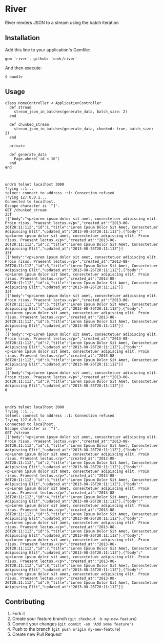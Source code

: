 # River

River renders JSON to a stream using the batch iteration

## Installation

Add this line to your application's Gemfile:

    gem 'river', github: 'undr/river'

And then execute:

    $ bundle


## Usage

    class HomeController < ApplicationController
      def stream
        stream_json_in_batches(generate_data, batch_size: 2)
      end

      def chunked_stream
        stream_json_in_batches(generate_data, chunked: true, batch_size: 2)
      end

      private

      def generate_data
        Page.where('id < 10')
      end
    end



    undr$ telnet localhost 3000
    Trying ::1...
    telnet: connect to address ::1: Connection refused
    Trying 127.0.0.1...
    Connected to localhost.
    Escape character is '^]'.
    GET /chunked_stream
    33f
    [{"body":"<p>Lorem ipsum dolor sit amet, consectetuer adipiscing elit. Proin risus. Praesent lectus.</p>","created_at":"2013-08-26T20:11:11Z","id":1,"title":"Lorem Ipsum Dolor Sit Amet, Consectetuer Adipiscing Elit","updated_at":"2013-08-26T20:11:11Z"},{"body":"<p>Lorem ipsum dolor sit amet, consectetuer adipiscing elit. Proin risus. Praesent lectus.</p>","created_at":"2013-08-26T20:11:11Z","id":2,"title":"Lorem Ipsum Dolor Sit Amet, Consectetuer Adipiscing Elit","updated_at":"2013-08-26T20:11:11Z"}]
    33f
    [{"body":"<p>Lorem ipsum dolor sit amet, consectetuer adipiscing elit. Proin risus. Praesent lectus.</p>","created_at":"2013-08-26T20:11:11Z","id":3,"title":"Lorem Ipsum Dolor Sit Amet, Consectetuer Adipiscing Elit","updated_at":"2013-08-26T20:11:11Z"},{"body":"<p>Lorem ipsum dolor sit amet, consectetuer adipiscing elit. Proin risus. Praesent lectus.</p>","created_at":"2013-08-26T20:11:11Z","id":4,"title":"Lorem Ipsum Dolor Sit Amet, Consectetuer Adipiscing Elit","updated_at":"2013-08-26T20:11:11Z"}]
    33f
    [{"body":"<p>Lorem ipsum dolor sit amet, consectetuer adipiscing elit. Proin risus. Praesent lectus.</p>","created_at":"2013-08-26T20:11:11Z","id":5,"title":"Lorem Ipsum Dolor Sit Amet, Consectetuer Adipiscing Elit","updated_at":"2013-08-26T20:11:11Z"},{"body":"<p>Lorem ipsum dolor sit amet, consectetuer adipiscing elit. Proin risus. Praesent lectus.</p>","created_at":"2013-08-26T20:11:11Z","id":6,"title":"Lorem Ipsum Dolor Sit Amet, Consectetuer Adipiscing Elit","updated_at":"2013-08-26T20:11:11Z"}]
    33f
    [{"body":"<p>Lorem ipsum dolor sit amet, consectetuer adipiscing elit. Proin risus. Praesent lectus.</p>","created_at":"2013-08-26T20:11:11Z","id":7,"title":"Lorem Ipsum Dolor Sit Amet, Consectetuer Adipiscing Elit","updated_at":"2013-08-26T20:11:11Z"},{"body":"<p>Lorem ipsum dolor sit amet, consectetuer adipiscing elit. Proin risus. Praesent lectus.</p>","created_at":"2013-08-26T20:11:11Z","id":8,"title":"Lorem Ipsum Dolor Sit Amet, Consectetuer Adipiscing Elit","updated_at":"2013-08-26T20:11:11Z"}]
    1a0
    [{"body":"<p>Lorem ipsum dolor sit amet, consectetuer adipiscing elit. Proin risus. Praesent lectus.</p>","created_at":"2013-08-26T20:11:11Z","id":9,"title":"Lorem Ipsum Dolor Sit Amet, Consectetuer Adipiscing Elit","updated_at":"2013-08-26T20:11:11Z"}]
    0



    undr$ telnet localhost 3000
    Trying ::1...
    telnet: connect to address ::1: Connection refused
    Trying 127.0.0.1...
    Connected to localhost.
    Escape character is '^]'.
    GET /stream
    [{"body":"<p>Lorem ipsum dolor sit amet, consectetuer adipiscing elit. Proin risus. Praesent lectus.</p>","created_at":"2013-08-26T20:11:11Z","id":1,"title":"Lorem Ipsum Dolor Sit Amet, Consectetuer Adipiscing Elit","updated_at":"2013-08-26T20:11:11Z"},{"body":"<p>Lorem ipsum dolor sit amet, consectetuer adipiscing elit. Proin risus. Praesent lectus.</p>","created_at":"2013-08-26T20:11:11Z","id":2,"title":"Lorem Ipsum Dolor Sit Amet, Consectetuer Adipiscing Elit","updated_at":"2013-08-26T20:11:11Z"},{"body":"<p>Lorem ipsum dolor sit amet, consectetuer adipiscing elit. Proin risus. Praesent lectus.</p>","created_at":"2013-08-26T20:11:11Z","id":3,"title":"Lorem Ipsum Dolor Sit Amet, Consectetuer Adipiscing Elit","updated_at":"2013-08-26T20:11:11Z"},{"body":"<p>Lorem ipsum dolor sit amet, consectetuer adipiscing elit. Proin risus. Praesent lectus.</p>","created_at":"2013-08-26T20:11:11Z","id":4,"title":"Lorem Ipsum Dolor Sit Amet, Consectetuer Adipiscing Elit","updated_at":"2013-08-26T20:11:11Z"},{"body":"<p>Lorem ipsum dolor sit amet, consectetuer adipiscing elit. Proin risus. Praesent lectus.</p>","created_at":"2013-08-26T20:11:11Z","id":5,"title":"Lorem Ipsum Dolor Sit Amet, Consectetuer Adipiscing Elit","updated_at":"2013-08-26T20:11:11Z"},{"body":"<p>Lorem ipsum dolor sit amet, consectetuer adipiscing elit. Proin risus. Praesent lectus.</p>","created_at":"2013-08-26T20:11:11Z","id":6,"title":"Lorem Ipsum Dolor Sit Amet, Consectetuer Adipiscing Elit","updated_at":"2013-08-26T20:11:11Z"},{"body":"<p>Lorem ipsum dolor sit amet, consectetuer adipiscing elit. Proin risus. Praesent lectus.</p>","created_at":"2013-08-26T20:11:11Z","id":7,"title":"Lorem Ipsum Dolor Sit Amet, Consectetuer Adipiscing Elit","updated_at":"2013-08-26T20:11:11Z"},{"body":"<p>Lorem ipsum dolor sit amet, consectetuer adipiscing elit. Proin risus. Praesent lectus.</p>","created_at":"2013-08-26T20:11:11Z","id":8,"title":"Lorem Ipsum Dolor Sit Amet, Consectetuer Adipiscing Elit","updated_at":"2013-08-26T20:11:11Z"},{"body":"<p>Lorem ipsum dolor sit amet, consectetuer adipiscing elit. Proin risus. Praesent lectus.</p>","created_at":"2013-08-26T20:11:11Z","id":9,"title":"Lorem Ipsum Dolor Sit Amet, Consectetuer Adipiscing Elit","updated_at":"2013-08-26T20:11:11Z"}]



## Contributing

1. Fork it
2. Create your feature branch (`git checkout -b my-new-feature`)
3. Commit your changes (`git commit -am 'Add some feature'`)
4. Push to the branch (`git push origin my-new-feature`)
5. Create new Pull Request
